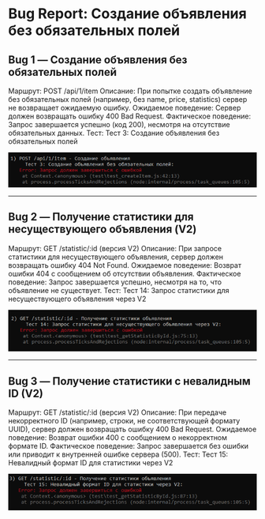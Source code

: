 # Bug Report: Создание объявления без обязательных полей

## Bug 1 — Создание объявления без обязательных полей
Маршрут: POST /api/1/item
Описание: При попытке создать объявление без обязательных полей (например, без name, price, statistics) сервер не возвращает ожидаемую ошибку.
Ожидаемое поведение: Сервер должен возвращать ошибку 400 Bad Request.
Фактическое поведение: Запрос завершается успешно (код 200), несмотря на отсутствие обязательных данных.
Тест: Тест 3: Создание объявления без обязательных полей

![](imgBUGS/img1.png)

----------------
## Bug 2 — Получение статистики для несуществующего объявления (V2)
Маршрут: GET /statistic/:id (версия V2)
Описание: При запросе статистики для несуществующего объявления, сервер должен возвращать ошибку 404 Not Found.
Ожидаемое поведение: Возврат ошибки 404 с сообщением об отсутствии объявления.
Фактическое поведение: Запрос завершается успешно, несмотря на то, что объявление не существует.
Тест: Тест 14: Запрос статистики для несуществующего объявления через V2

![](imgBUGS/img2.png)

--------------
## Bug 3 — Получение статистики с невалидным ID (V2)
Маршрут: GET /statistic/:id (версия V2)
Описание: При передаче некорректного ID (например, строки, не соответствующей формату UUID), сервер должен возвращать ошибку 400 Bad Request.
Ожидаемое поведение: Возврат ошибки 400 с сообщением о некорректном формате ID.
Фактическое поведение: Запрос завершается без ошибки или приводит к внутренней ошибке сервера (500).
Тест: Тест 15: Невалидный формат ID для статистики через V2

![](imgBUGS/img3.png)

